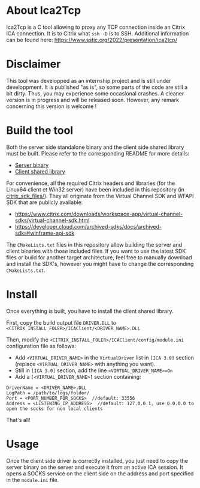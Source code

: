 # About Ica2Tcp

Ica2Tcp is a C tool allowing to proxy any TCP connection inside an Citrix ICA connection. It is to Citrix what `ssh -D` is to SSH.
Additional information can be found here: https://www.sstic.org/2022/presentation/ica2tcp/

# Disclaimer

This tool was developped as an internship project and is still under developpment. It is published "as is", so some parts of the code are still a bit dirty. Thus, you may experience some occasional crashes. A cleaner version is in progress and will be released soon.
However, any remark concerning this version is welcome !

# Build the tool

Both the server side standalone binary and the client side shared library must be built.
Please refer to the corresponding README for more details:
- [Server binary](./server/)
- [Client shared library](./client_dll_linux/) 

For convenience, all the required Citrix headers and libraries (for the Linux64 client et Win32 server) have been included in this repository (in [citrix_sdk_files/](/citrix_sdk_files/)). They all originate from the Virtual Channel SDK and WFAPI SDK that are publicly available: 
- https://www.citrix.com/downloads/workspace-app/virtual-channel-sdks/virtual-channel-sdk.html
- https://developer.cloud.com/archived-sdks/docs/archived-sdks#winframe-api-sdk 
  
The `CMakeLists.txt` files in this repository allow building the server and client binaries with those included files. If you want to use the latest SDK files or build for another target architecture, feel free to manually download and install the SDK's, however you might have to change the corresponding `CMakeLists.txt`.

# Install 

Once everything is built, you have to install the client shared library.

First, copy the build output file `DRIVER.DLL` to `<CITRIX_INSTALL_FOLER>/ICAClient/<DRIVER_NAME>.DLL`

Then, modify the `<CITRIX_INSTALL_FOLER>/ICAClient/config/module.ini` configuration file as follows: 
- Add `<VIRTUAL_DRIVER_NAME>` in the `VirtualDriver` list in `[ICA 3.0]` section (replace `<VIRTUAL_DRIVER_NAME>` with anything you want).
- Still in `[ICA 3.0]` section, add the line `<VIRTUAL_DRIVER_NAME>=On`
- Add a `[<VIRTUAL_DRIVER_NAME>]` section containing:
```
DriverName = <DRIVER_NAME>.DLL
LogPath = /path/to/logs/folder/
Port = <PORT_NUMBER_FOR_SOCKS>  //default: 33556
Address = <LISTENING_IP_ADDRESS>  //default: 127.0.0.1, use 0.0.0.0 to open the socks for non local clients
```

That's all!

# Usage

Once the client side driver is correctly installed, you just need to copy the server binary on the server and execute it from an active ICA session.
It opens a SOCKS service on the client side on the address and port specified in the `module.ini` file.
